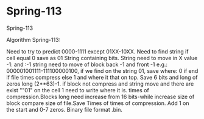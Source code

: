 # Spring-113
Spring-113

Algorithm Spring-113:

Need to try to predict 0000-1111 except 
01XX-10XX. Need to find string if cell 
equal 0 save as 01 String containing bits. 
String need to move in X value -1: and :-1
string need to move of block back -1 and 
front -1 e.g.: 000001001111-111100000100,
if we find on the string 01, save where:
0 if end if file times compress else 1 
and where it that on top. Save 6 bits and 
long of zeros long (2**63)-1. if block
not compress and string  move and there are exist
""01" on the cell 1 need to write where it is. times  of compression.Blocks long need increase from 
16 bits-while increase size of block compare 
size of file.Save Times of times of compression.
Add 1 on the start and 0-7 zeros. Binary file 
format .bin.
